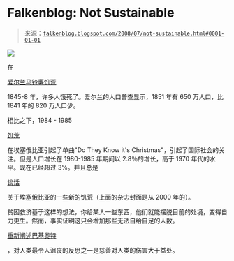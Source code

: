 <!--yml

类别：未分类

日期：2024 年 5 月 12 日 23:07:43

-->

# Falkenblog: Not Sustainable

> 来源：[`falkenblog.blogspot.com/2008/07/not-sustainable.html#0001-01-01`](http://falkenblog.blogspot.com/2008/07/not-sustainable.html#0001-01-01)

![](https://blogger.googleusercontent.com/img/b/R29vZ2xl/AVvXsEjfIjzEgU5l_j7grDT6-IIkjKTjljs05UeZSotGp2EZaepZNnYBbF9PrmWR_MHSnj4kkqh8twQr8ksYHlYx9Ns0RAgyQUbcEo7INiQiJ2PaRyWn53id_a7gZ_6Yt-BG2OlVTU0cEQ/s1600-h/famine.jpg)

在

[爱尔兰马铃薯饥荒](http://www.victorianweb.org/history/famine.html)

1845-8 年，许多人饿死了。爱尔兰的人口普查显示，1851 年有 650 万人口，比 1841 年的 820 万人口少。

相比之下，1984 - 1985

[饥荒](http://countrystudies.us/ethiopia/43.htm)

在埃塞俄比亚引起了单曲"Do They Know it's Christmas"，引起了国际社会的关注。但是人口增长在 1980-1985 年期间以 2.8％的增长，高于 1970 年代的水平。现在已经超过 3%。并且总是

[谈话](http://news.bbc.co.uk/2/hi/africa/2440093.stm)

关于埃塞俄比亚的一些新的饥荒（上面的杂志封面是从 2000 年的）。

贫困救济基于这样的想法，你给某人一些东西，他们就能摆脱目前的处境，变得自力更生。然而，事实证明这只会增加那些无法自给自足的人数。

[重新阐述巴基奥特](http://findarticles.com/p/articles/mi_m1571/is_44_16/ai_72274824/pg_1)

，对人类最令人沮丧的反思之一是慈善对人类的伤害大于益处。
